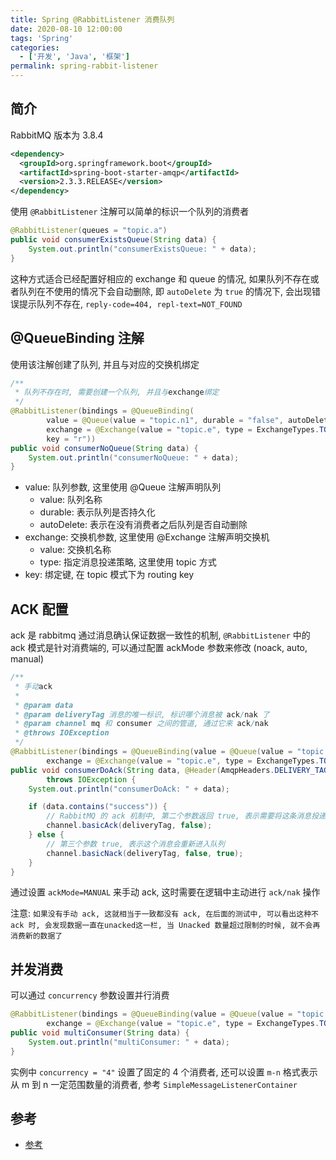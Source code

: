 ```yaml
---
title: Spring @RabbitListener 消费队列
date: 2020-08-10 12:00:00
tags: 'Spring'
categories:
  - ['开发', 'Java', '框架']
permalink: spring-rabbit-listener
---
```


## 简介

RabbitMQ 版本为 3.8.4

```xml
<dependency>
  <groupId>org.springframework.boot</groupId>
  <artifactId>spring-boot-starter-amqp</artifactId>
  <version>2.3.3.RELEASE</version>
</dependency>
```

使用 `@RabbitListener` 注解可以简单的标识一个队列的消费者

```java
@RabbitListener(queues = "topic.a")
public void consumerExistsQueue(String data) {
    System.out.println("consumerExistsQueue: " + data);
}
```

这种方式适合已经配置好相应的 exchange 和 queue 的情况, 如果队列不存在或者队列在不使用的情况下会自动删除, 即 `autoDelete` 为 `true` 的情况下, 会出现错误提示队列不存在, `reply-code=404, repl-text=NOT_FOUND`

## @QueueBinding 注解

使用该注解创建了队列, 并且与对应的交换机绑定

```java
/**
 * 队列不存在时, 需要创建一个队列, 并且与exchange绑定
 */
@RabbitListener(bindings = @QueueBinding(
        value = @Queue(value = "topic.n1", durable = "false", autoDelete = "true"),
        exchange = @Exchange(value = "topic.e", type = ExchangeTypes.TOPIC),
        key = "r"))
public void consumerNoQueue(String data) {
    System.out.println("consumerNoQueue: " + data);
}
```

- value: 队列参数, 这里使用 @Queue 注解声明队列
  - value: 队列名称
  - durable: 表示队列是否持久化
  - autoDelete: 表示在没有消费者之后队列是否自动删除
- exchange: 交换机参数, 这里使用 @Exchange 注解声明交换机
  - value: 交换机名称
  - type: 指定消息投递策略, 这里使用 topic 方式
- key: 绑定键, 在 topic 模式下为 routing key

## ACK 配置

ack 是 rabbitmq 通过消息确认保证数据一致性的机制, `@RabbitListener` 中的 ack 模式是针对消费端的, 可以通过配置 ackMode 参数来修改 (noack, auto, manual)

```java
/**
 * 手动ack
 *
 * @param data
 * @param deliveryTag 消息的唯一标识, 标识哪个消息被 ack/nak 了
 * @param channel mq 和 consumer 之间的管道, 通过它来 ack/nak
 * @throws IOException
 */
@RabbitListener(bindings = @QueueBinding(value = @Queue(value = "topic.n3", durable = "false", autoDelete = "true"),
        exchange = @Exchange(value = "topic.e", type = ExchangeTypes.TOPIC), key = "r"), ackMode = "MANUAL")
public void consumerDoAck(String data, @Header(AmqpHeaders.DELIVERY_TAG) long deliveryTag, Channel channel)
        throws IOException {
    System.out.println("consumerDoAck: " + data);

    if (data.contains("success")) {
        // RabbitMQ 的 ack 机制中, 第二个参数返回 true, 表示需要将这条消息投递给其他的消费者重新消费
        channel.basicAck(deliveryTag, false);
    } else {
        // 第三个参数 true, 表示这个消息会重新进入队列
        channel.basicNack(deliveryTag, false, true);
    }
}
```

通过设置 `ackMode=MANUAL` 来手动 ack, 这时需要在逻辑中主动进行 `ack/nak` 操作

注意: `如果没有手动 ack, 这就相当于一致都没有 ack, 在后面的测试中, 可以看出这种不 ack 时, 会发现数据一直在unacked这一栏, 当 Unacked 数量超过限制的时候, 就不会再消费新的数据了`

## 并发消费

可以通过 `concurrency` 参数设置并行消费

```java
@RabbitListener(bindings = @QueueBinding(value = @Queue(value = "topic.n4", durable = "false", autoDelete = "true"),
        exchange = @Exchange(value = "topic.e", type = ExchangeTypes.TOPIC), key = "r"), concurrency = "4")
public void multiConsumer(String data) {
    System.out.println("multiConsumer: " + data);
}
```

实例中 `concurrency = "4"` 设置了固定的 4 个消费者, 还可以设置 `m-n` 格式表示从 m 到 n 一定范围数量的消费者, 参考 `SimpleMessageListenerContainer`

## 参考

- [参考](https://cloud.tencent.com/developer/article/1620186)
